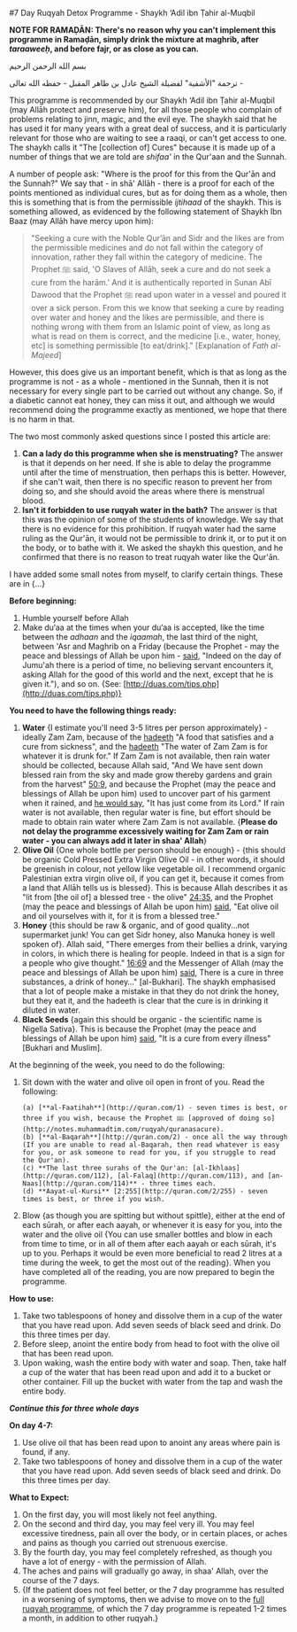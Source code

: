 [title: 7 Day Ruqyah Detox Programme - muhammadtim.com]:/
[menu: 7 Day Detox]:/
[path: /7dayrd]:/
[menu-locgroup: ruqyah]:/
[alias: /articles/7dayrd]:/
[order: 3]:/

#7 Day Ruqyah Detox Programme - Shaykh ‘Adil ibn Ṭahir al-Muqbil

**NOTE FOR RAMAḌĀN: There's no reason why you can't implement this programme in Ramaḍān, simply drink the mixture at maghrib, after *taraaweeḥ*, and before fajr, or as close as you can.**


بسم الله الرحمن الرحيم

ترجمة "الأشفية" لفضيلة الشيخ عادل بن طاهر المقبل - حفظه الله تعالى -

This programme is recommended by our Shaykh ‘Adil ibn Ṭahir al-Muqbil (may Allāh protect and preserve him), for all those people who complain of problems relating to jinn, magic, and the evil eye. The shaykh said that he has used it for many years with a great deal of success, and it is particularly relevant for those who are waiting to see a raaqi, or can't get access to one. The shaykh calls it "The [collection of] Cures" because it is made up of a number of things that we are told are *shifaa'* in the Qur'aan and the Sunnah.

A number of people ask: "Where is the proof for this from the Qur'ān and the Sunnah?" We say that - in shā' Allāh - there is a proof for each of the points mentioned as individual cures, but as for doing them as a whole, then this is something that is from the permissible *ijtihaad* of the shaykh. This is something allowed, as evidenced by the following statement of Shaykh Ibn Baaz (may Allāh have mercy upon him):

> "Seeking a cure with the Noble Qur’ān and Sidr and the likes are from the permissible medicines and do not fall within the category of innovation, rather they fall within the category of medicine. The Prophet ﷺ said, 'O Slaves of Allāh, seek a cure and do not seek a cure from the harām.' And it is authentically reported in Sunan Abī Dawood that the Prophet ﷺ read upon water in a vessel and poured it over a sick person. From this we know that seeking a cure by reading over water and honey and the likes are permissible, and there is nothing wrong with them from an Islamic point of view, as long as what is read on them is correct, and the medicine [i.e., water, honey, etc] is something permissible [to eat/drink]." [Explanation of *Fatḥ al-Majeed*]

However, this does give us an important benefit, which is that as long as the programme is not - as a whole - mentioned in the Sunnah, then it is not necessary for every single part to be carried out without any change. So, if a diabetic cannot eat honey, they can miss it out, and although we would recommend doing the programme exactly as mentioned, we hope that there is no harm in that.

The two most commonly asked questions since I posted this article are:

1. **Can a lady do this programme when she is menstruating?** The answer is that it depends on her need. If she is able to delay the programme until after the time of menstruation, then perhaps this is better. However, if she can't wait, then there is no specific reason to prevent her from doing so, and she should avoid the areas where there is menstrual blood.
2. **Isn't it forbidden to use ruqyah water in the bath?** The answer is that this was the opinion of some of the students of knowledge. We say that there is no evidence for this prohibition. If ruqyah water had the same ruling as the Qur'ān, it would not be permissible to drink it, or to put it on the body, or to bathe with it. We asked the shaykh this question, and he confirmed that there is no reason to treat ruqyah water like the Qur'ān.

I have added some small notes from myself, to clarify certain things. These are in {...}

**Before beginning:**

1. Humble yourself before Allah
2. Make du‘aa at the times when your du‘aa is accepted, like the time between the *adhaan* and the *iqaamah*, the last third of the night, between 'Asr and Maghrib on a Friday (because the Prophet - may the peace and blessings of Allah be upon him - [said](http://sunnah.com/muslim/6/200), "Indeed on the day of Jumu'ah there is a period of time, no believing servant encounters it, asking Allah for the good of this world and the next, except that he is given it."), and so on. {See: [http://duas.com/tips.php](http://duas.com/tips.php)}

**You need to have the following things ready:**

1. **Water** {I estimate you'll need 3-5 litres per person approximately} - ideally Zam Zam, because of the [hadeeth](http://www.binbaz.org.sa/node/19851) "A food that satisfies and a cure from sickness", and the [hadeeth](http://sunnah.com/urn/1331790) "The water of Zam Zam is for whatever it is drunk for." If Zam Zam is not available, then rain water should be collected, because Allah said, "And We have sent down blessed rain from the sky and made grow thereby gardens and grain from the harvest" [50:9](http://quran.com/50/9), and because the Prophet (may the peace and blessings of Allah be upon him) used to uncover part of his garment when it rained, and [he would say](http://sunnah.com/abudawud/43/328), "It has just come from its Lord." If rain water is not available, then regular water is fine, but effort should be made to obtain rain water where Zam Zam is not available. {**Please do not delay the programme excessively waiting for Zam Zam or rain water - you can always add it later in shaa' Allah**}
2. **Olive Oil** {One whole bottle per person should be enough} - {this should be organic Cold Pressed Extra Virgin Olive Oil - in other words, it should be greenish in colour, not yellow like vegetable oil. I recommend organic Palestinian extra virgin olive oil, if you can get it, because it comes from a land that Allāh tells us is blessed}. This is because Allah describes it as "lit from [the oil of] a blessed tree - the olive" [24:35](http://quran.com/24/35), and the Prophet (may the peace and blessings of Allah be upon him) [said](http://sunnah.com/tirmidhi/25/69), "Eat olive oil and oil yourselves with it, for it is from a blessed tree." 
3. **Honey** {this should be raw & organic, and of good quality...not supermarket junk! You can get Sidr honey, also Manuka honey is well spoken of}. Allah said, "There emerges from their bellies a drink, varying in colors, in which there is healing for people. Indeed in that is a sign for a people who give thought." [16:69](http://quran.com/16/69) and the Messenger of Allah (may the peace and blessings of Allah be upon him) [said](http://sunnah.com/bukhari/76/3), There is a cure in three substances, a drink of honey…" [al-Bukhari]. The shaykh emphasised that a lot of people make a mistake in that they do not drink the honey, but they eat it, and the hadeeth is clear that the cure is in drinking it diluted in water.
4. **Black Seeds** {again this should be organic - the scientific name is Nigella Sativa}. This is because the Prophet (may the peace and blessings of Allah be upon him) [said](http://sunnah.com/muslim/39/120), "It is a cure from every illness" [Bukhari and Muslim].

At the beginning of the week, you need to do the following:

1. Sit down with the water and olive oil open in front of you. Read the following:

       (a) [**al-Faatihah**](http://quran.com/1) - seven times is best, or three if you wish, because the Prophet ﷺ [approved of doing so](http://notes.muhammadtim.com/ruqyah/quranasacure).
       (b) [**al-Baqarah**](http://quran.com/2) - once all the way through (If you are unable to read al-Baqarah, then read whatever is easy for you, or ask someone to read for you, if you struggle to read the Qur'an).
       (c) **The last three surahs of the Qur'an: [al-Ikhlaaṣ](http://quran.com/112), [al-Falaq](http://quran.com/113), and [an-Naas](http://quran.com/114)** - three times each.
       (d) **Aayat-ul-Kursi** [2:255](http://quran.com/2/255) - seven times is best, or three if you wish.

2. Blow {as though you are spitting but without spittle}, either at the end of each sūrah, or after each aayah, or whenever it is easy for you, into the water and the olive oil {You can use smaller bottles and blow in each from time to time, or in all of them after each aayah or each sūrah, it's up to you. Perhaps it would be even more beneficial to read 2 litres at a time during the week, to get the most out of the reading}. When you have completed all of the reading, you are now prepared to begin the programme.

**How to use:**

1. Take two tablespoons of honey and dissolve them in a cup of the water that you have read upon. Add seven seeds of black seed and drink. Do this three times per day.
2. Before sleep, anoint the entire body from head to foot with the olive oil that has been read upon.
3. Upon waking, wash the entire body with water and soap. Then, take half a cup of the water that has been read upon and add it to a bucket or other container. Fill up the bucket with water from the tap and wash the entire body.

***Continue this for three whole days***

**On day 4-7:**

1. Use olive oil that has been read upon to anoint any areas where pain is found, if any.
2. Take two tablespoons of honey and dissolve them in a cup of the water that you have read upon. Add seven seeds of black seed and drink. Do this three times per day.

**What to Expect:**

1. On the first day, you will most likely not feel anything.
2. On the second and third day, you may feel very ill. You may feel excessive tiredness, pain all over the body, or in certain places, or aches and pains as though you carried out strenuous exercise.
3. By the fourth day, you may feel completely refreshed, as though you have a lot of energy - with the permission of Allah.
4. The aches and pains will gradually go away, in shaa' Allah, over the course of the 7 days.
5. {If the patient does not feel better, or the 7 day programme has resulted in a worsening of symptoms, then we advise to move on to the [full ruqyah programme](http://muhammadtim.com/programme), of which the 7 day programme is repeated 1-2 times a month, in addition to other ruqyah.}
